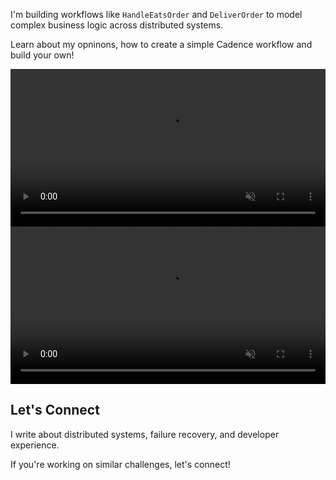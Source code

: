 I'm building workflows like `HandleEatsOrder` and `DeliverOrder` to model complex business logic across distributed systems.

Learn about my opninons, how to create a simple Cadence workflow and build your own!

<video controls width="100%" autoplay muted loop>
  <source src="{{ '/assets/uber-developer-advocate-demo.mp4' }}" type="video/mp4">
  Your browser does not support the video tag.
</video>

<video controls width="100%" autoplay muted loop>
  <source src="{{ '/assets/sample_vid.mp4' | relative_url }}" type="video/mp4">
  Your browser does not support the video tag.
</video>

## Let's Connect

I write about distributed systems, failure recovery, and developer experience.

If you're working on similar challenges, let's connect!
